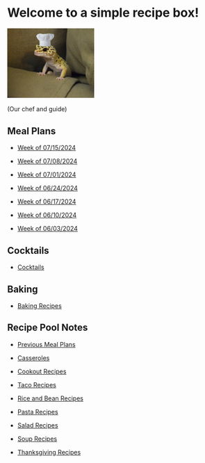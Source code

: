 # Welcome to a simple recipe box!

<img src="./lizard_chef.jpg" alt="Our Hero" width="200"/>

(Our chef and guide) 

## Meal Plans

- [Week of 07/15/2024](./mealplan20240715.md)

- [Week of 07/08/2024](./mealplan20240708.md)

- [Week of 07/01/2024](./mealplan20240701.md)

- [Week of 06/24/2024](./mealplan20240624.md)

- [Week of 06/17/2024](./mealplan20240617.md)

- [Week of 06/10/2024](./mealplan20240610.md)

- [Week of 06/03/2024](./mealplan20240603.md)


## Cocktails

- [Cocktails](./CockTailIndex.md)

## Baking

- [Baking Recipes](./BakingIndex.md)

## Recipe Pool Notes

- [Previous Meal Plans](./PreviousMealPlansIndex.md)

- [Casseroles](./1PanMeals.md)

- [Cookout Recipes](./cookOutRecipes.md)

- [Taco Recipes](./TacoRecipeIdeas.md)

- [Rice and Bean Recipes](./lentilAndRiceRecipeIdeas.md)

- [Pasta Recipes](./PastaRecipeIdeas.md)

- [Salad Recipes](./saladRecipeIdeas.md)

- [Soup Recipes](./SoupIndex.md)

- [Thanksgiving Recipes](./ThanksgivingIndex.md)